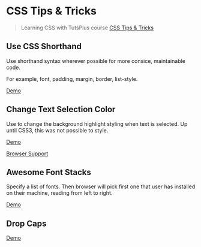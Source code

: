 # CSS Tips & Tricks

> Learning CSS with TutsPlus course [CSS Tips & Tricks](https://courses.tutsplus.com/courses/css-tips-tricks)

## Use CSS Shorthand

Use shorthand syntax wherever possible for more consice, maintainable code.

For example, font, padding, margin, border, list-style.

[Demo](http://danielabar.github.io/css-tips-tuts/css-shorthand.html)

## Change Text Selection Color

Use to change the background highlight styling when text is selected.
Up until CSS3, this was not possible to style.

[Demo](http://danielabar.github.io/css-tips-tuts/text-selection.html)

[Browser Support](http://caniuse.com/css-selection)

## Awesome Font Stacks

Specify a list of fonts. Then browser will pick first one that user has installed on their machine, reading from left to right.

[Demo](http://danielabar.github.io/css-tips-tuts/font-stacks.html)

## Drop Caps

[Demo](http://danielabar.github.io/css-tips-tuts/dropcaps.html)